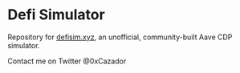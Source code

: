 # Defi Simulator

Repository for [defisim.xyz](https://defisim.xyz), an unofficial, community-built Aave CDP simulator.

Contact me on Twitter @0xCazador
